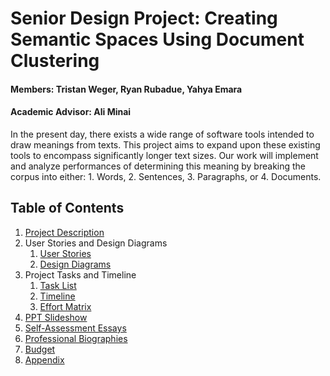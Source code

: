 # Senior Design Project: Creating Semantic Spaces Using Document Clustering
#### Members: Tristan Weger, Ryan Rubadue, Yahya Emara
#### Academic Advisor: Ali Minai



In the present day, there exists a wide range of software tools intended to draw meanings from texts. This project aims to expand upon these existing tools to encompass significantly longer text sizes. Our work will implement and analyze performances of determining this meaning by breaking the corpus into either: 1. Words, 2. Sentences, 3. Paragraphs, or 4. Documents.  


## Table of Contents

1. [Project Description](CS5001_Assignments/ProjectDescription)
2. User Stories and Design Diagrams
    1. [User Stories](CS5001_Assignments/UserStories_DesignDiagrams/UserStories)
    2. [Design Diagrams](CS5001_Assignments/UserStories_DesignDiagrams/Design_Diagrams)
3. Project Tasks and Timeline
    1. [Task List](CS5001_Assignments/ProjectTasksAndTimeline/TaskList)
    2. [Timeline](CS5001_Assignments/ProjectTasksAndTimeline/Timeline)
    3. [Effort Matrix](CS5001_Assignments/ProjectTasksAndTimeline/EffortMatrix)
4. [PPT Slideshow](CS5001_Assignments/Final_Design_Report/CS5001_Assignments/PPT_Slideshow)
5. [Self-Assessment Essays](CS5001_Assignments/SelfAssessmentEssays)
6. [Professional Biographies](CS5001_Assignments/ProfessionalBios)
7. [Budget](CS5001_Assignments/Budget)
8. [Appendix](CS5001_Assignments/Appendix)
